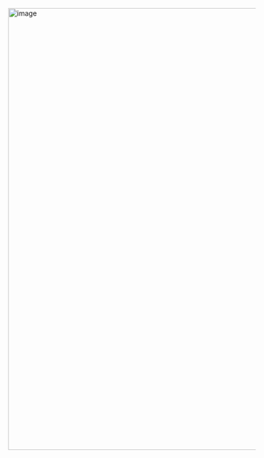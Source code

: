 <img width="1440" height="900" alt="image" src="https://github.com/user-attachments/assets/7c4d8518-fab0-4ee9-84c9-ca3d8125999b" />
